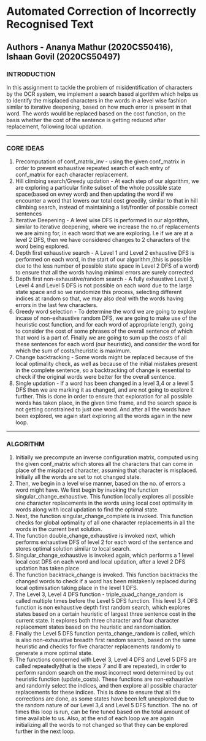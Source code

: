 # Automated Correction of Incorrectly Recognised Text

## Authors -  Ananya Mathur (2020CS50416), Ishaan Govil (2020CS50497)

### INTRODUCTION
In this assignment to tackle the problem of misidentification of characters by the OCR system, we implement a search based algorithm which helps us to identify the misplaced characters in the words in a level wise fashion similar to iterative deepening, based on how much error is present in that word. The words would be replaced based on the cost function, on the basis whether the cost of the sentence is getting reduced after replacement, following local updation. 

---

### CORE IDEAS 
1. Precomputation of conf_matrix_inv - using the given conf_matrix in order to prevent exhaustive repeated search of each entry of conf_matrix for each character replacement.
2. Hill climbing search/Greedy updation - At each step of our algorithm, we are exploring a particular finite subset of the whole possible state space(based on evrey word) and then updating the word if we encounter a word that lowers our total cost greedily, similar to that in hill climbing search, instead of maintaining a list/frontier of possible correct sentences
3. Iterative Deepening - A level wise DFS is performed in our algorithm, similar to iterative deepening, where we increase the no.of replacements we are aiming for, in each word that we are exploring. I.e if we are at a level 2 DFS, then we have considered changes to 2 characters of the word being explored.
4. Depth first exhaustive search - A Level 1 and Level 2 exhaustive DFS is performed on each word, in the start of our algorithm,(this is possible due to the less number of possible state space in Level 2 DFS of a word) to ensure that all the words having minimal errors are surely corrected
5. Depth first non-exhaustive/random search - A fully exhaustive Level 3, Level 4 and Level 5 DFS is not possible on each word due to the large state space and so we randomize this process, selecting different indices at random so that, we may also deal with the words having errors in the last few characters.
6. Greedy word selection - To determine the word we are going to explore incase of non-exhaustive random DFS, we are going to make use of the heuristic cost function, and for each word of appropriate length, going to consider the cost of some phrases of the overall sentence of which that word is a part of. Finally we are going to sum up the costs of all these sentences for each word (our heuristic), and consider the word for which the sum of costs/heuristic is maximum.
7. Change backtracking - Some words might be replaced because of the local optimality check, as well as because of the initial mistakes present in the complete sentence, so a backtracking of change is essential to check if the original words were better for the overall sentence. 
8. Single updation - If a word has been changed in a level 3,4 or a level 5 DFS then we are marking it as changed, and are not going to explore it further. This is done in order to ensure that exploration for all possible words has taken place, in the given time frame, and the search space is not getting constrained to just one word. And after all the words have been explored, we again start exploring all the words again in the new loop.

---

### ALGORITHM
1. Initially we precompute an inverse configuration matrix, computed using the given conf_matrix which stores all the characters that can come in place of the misplaced character, assuming that character is misplaced. Initially all the words are set to not changed state.
2. Then, we begin in a level wise manner, based on the no. of errors a word might have. We first begin by invoking the function singular_change_exhaustive. This function locally explores all possible one character replacements in the words using local cost optimality in words along with local updation to find the optimal state.
3. Next, the function singular_change_complete is invoked. This function checks for global optimality of all one character replacements in all the words in the current best solution.
4. The function double_change_exhaustive is invoked next, which performs exhaustive DFS of level 2 for each word of the sentence and stores optimal solution similar to local search.
5. Singular_change_exhaustive is invoked again, which performs a 1 level local cost DFS on each word and local updation, after a level 2 DFS updation has taken place
6. The function backtrack_change is invoked. This function backtracks the changed words to check if a word has been mistakenly replaced during local optimisation taking place in the level 1 DFS.
7. The Level 3, Level 4 DFS function - triple_quad_change_random is called multiple times before the Level 5 DFS function. This level 3,4 DFS function is non exhaustive depth first random search, which explores states based on a certain heuristic of largest three sentence cost in the current state. It explores both three character and four character replacement states based on the heuristic and randomisation.
8. Finally the Level 5 DFS function penta_change_random is called, which is also non-exhaustive breadth first random search, based on the same heuristic and checks for five character replacements randomly to generate a more optimal state.
9. The functions concerned with Level 3, Level 4 DFS and Level 5 DFS are called repeatedly(that is the steps 7 and 8 are repeated), in order to perform random search on the most incorrect word determined by out heuristic function (update_costs). These functions are non-exhaustive and randomly select the indices, and then explore all possible character replacements for these indices. This is done to ensure that all the corrections are done, as some states have been left unexplored due to the random nature of our Level 3,4 and Level 5 DFS function. The no. of times this loop is run, can be fine tuned based on the total amount of time available to us. Also, at the end of each loop we are again initializing all the words to not changed so that they can be explored further in the next loop.
